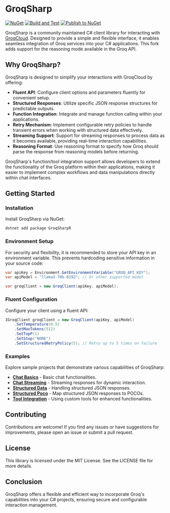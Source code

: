# GroqSharp

[![NuGet](https://img.shields.io/nuget/v/GroqSharpR)](https://www.nuget.org/packages/GroqSharpR)
[![Build and Test](https://github.com/arcology-public/GroqSharp/actions/workflows/build-and-test.yml/badge.svg?branch=main)](https://github.com/arcology-public/GroqSharp/actions/workflows/build-and-test.yml)
[![Publish to NuGet](https://github.com/arcology-public/GroqSharp/actions/workflows/publish-to-nuget.yml/badge.svg)](https://github.com/arcology-public/GroqSharp/actions/workflows/publish-to-nuget.yml)

GroqSharp is a community maintained C# client library for interacting with [GroqCloud](https://groq.com/). Designed to provide a simple and flexible interface, it enables seamless integration of Groq services into your C# applications.  This fork adds support for the reasoning mode available in the Groq API.

## Why GroqSharp?

GroqSharp is designed to simplify your interactions with GroqCloud by offering:

- **Fluent API**: Configure client options and parameters fluently for convenient setup.
- **Structured Responses**: Utilize specific JSON response structures for predictable outputs.
- **Function Integration**: Integrate and manage function calling within your applications.
- **Retry Mechanism**: Implement configurable retry policies to handle transient errors when working with structured data effectively.
- **Streaming Support**: Support for streaming responses to process data as it becomes available, providing real-time interaction capabilities.
- **Reasoning Format**: Use reasoning format to specify how Groq should parse the response from reasoning models before returning.

GroqSharp's function/tool integration support allows developers to extend the functionality of the Groq platform within their applications, making it easier to implement complex workflows and data manipulations directly within chat interfaces.


## Getting Started

### Installation

Install GroqSharp via NuGet:

```bash
dotnet add package GroqSharpR
```

### Environment Setup

For security and flexibility, it is recommended to store your API key in an environment variable. This prevents hardcoding sensitive information in your source code:

```csharp
var apiKey = Environment.GetEnvironmentVariable("GROQ_API_KEY");
var apiModel = "llama3-70b-8192"; // Or other supported model

var groqClient = new GroqClient(apiKey, apiModel);
```

### Fluent Configuration

Configure your client using a fluent API:

```csharp
IGroqClient groqClient = new GroqClient(apiKey, apiModel)
    .SetTemperature(0.5)
    .SetMaxTokens(512)
    .SetTopP(1)
    .SetStop("NONE")
    .SetStructuredRetryPolicy(5); // Retry up to 5 times on failure
```

### Examples

Explore sample projects that demonstrate various capabilities of GroqSharp:

- [**Chat Basics**](./Samples/GroqSharp.Samples.ChatBasics/README.md) - Basic chat functionalities.
- [**Chat Streaming**](./Samples/GroqSharp.Samples.ChatStreaming/README.md) - Streaming responses for dynamic interaction.
- [**Structured Data**](./Samples/GroqSharp.Samples.StructuredData/README.md) - Handling structured JSON responses.
- [**Structured Poco**](./Samples/GroqSharp.Samples.StructuredPoco/README.md) - Map structured JSON responses to POCOs.
- [**Tool Integration**](./Samples/GroqSharp.Samples.ToolIntegration/README.md) - Using custom tools for enhanced functionalities.

## Contributing

Contributions are welcome! If you find any issues or have suggestions for improvements, please open an issue or submit a pull request.

## License

This library is licensed under the MIT License. See the LICENSE file for more details.

## Conclusion

GroqSharp offers a flexible and efficient way to incorporate Groq's capabilities into your C# projects, ensuring secure and configurable interaction management.
